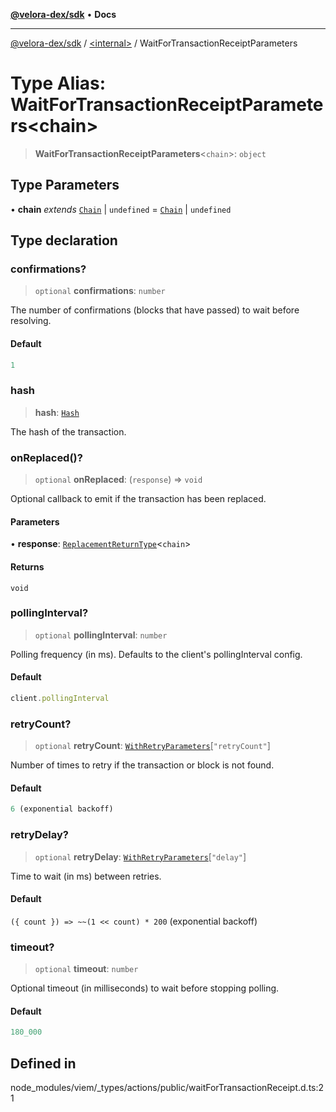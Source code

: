 [**@velora-dex/sdk**](../../README.md) • **Docs**

***

[@velora-dex/sdk](../../globals.md) / [\<internal\>](../README.md) / WaitForTransactionReceiptParameters

# Type Alias: WaitForTransactionReceiptParameters\<chain\>

> **WaitForTransactionReceiptParameters**\<`chain`\>: `object`

## Type Parameters

• **chain** *extends* [`Chain`](Chain.md) \| `undefined` = [`Chain`](Chain.md) \| `undefined`

## Type declaration

### confirmations?

> `optional` **confirmations**: `number`

The number of confirmations (blocks that have passed) to wait before resolving.

#### Default

```ts
1
```

### hash

> **hash**: [`Hash`](Hash.md)

The hash of the transaction.

### onReplaced()?

> `optional` **onReplaced**: (`response`) => `void`

Optional callback to emit if the transaction has been replaced.

#### Parameters

• **response**: [`ReplacementReturnType`](ReplacementReturnType.md)\<`chain`\>

#### Returns

`void`

### pollingInterval?

> `optional` **pollingInterval**: `number`

Polling frequency (in ms). Defaults to the client's pollingInterval config.

#### Default

```ts
client.pollingInterval
```

### retryCount?

> `optional` **retryCount**: [`WithRetryParameters`](WithRetryParameters.md)\[`"retryCount"`\]

Number of times to retry if the transaction or block is not found.

#### Default

```ts
6 (exponential backoff)
```

### retryDelay?

> `optional` **retryDelay**: [`WithRetryParameters`](WithRetryParameters.md)\[`"delay"`\]

Time to wait (in ms) between retries.

#### Default

`({ count }) => ~~(1 << count) * 200` (exponential backoff)

### timeout?

> `optional` **timeout**: `number`

Optional timeout (in milliseconds) to wait before stopping polling.

#### Default

```ts
180_000
```

## Defined in

node\_modules/viem/\_types/actions/public/waitForTransactionReceipt.d.ts:21
